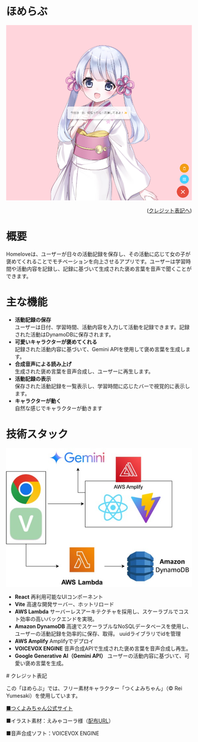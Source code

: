 # ほめらぶ
![image](homelove.png)
<p align="right">(<a href="credit">クレジット表記へ</a>)</p>

# 概要
Homeloveは、ユーザーが日々の活動記録を保存し、その活動に応じて女の子が褒めてくれることでモチベーションを向上させるアプリです。ユーザーは学習時間や活動内容を記録し、記録に基づいて生成された褒め言葉を音声で聞くことができます。

# 主な機能
- **活動記録の保存**
<br>ユーザーは日付、学習時間、活動内容を入力して活動を記録できます。記録された活動はDynamoDBに保存されます。
- **可愛いキャラクターが褒めてくれる**
<br>記録された活動内容に基づいて、Gemini APIを使用して褒め言葉を生成します。
- **合成音声による読み上げ**
<br>生成された褒め言葉を音声合成し、ユーザーに再生します。
- **活動記録の表示**
<br>保存された活動記録を一覧表示し、学習時間に応じたバーで視覚的に表示します。
- **キャラクターが動く**
<br>自然な感じでキャラクターが動きます

# 技術スタック

![image](homelove_architecture.jpeg)

- **React**
再利用可能なUIコンポーネント
- **Vite**
高速な開発サーバー、ホットリロード
- **AWS Lambda**
サーバーレスアーキテクチャを採用し、スケーラブルでコスト効率の高いバックエンドを実現。
- **Amazon DynamoDB**
高速でスケーラブルなNoSQLデータベースを使用し、ユーザーの活動記録を効率的に保存、取得。
uuidライブラリでidを管理
- **AWS Amplify**
Amplifyでデプロイ
- **VOICEVOX ENGINE**
音声合成APIで生成された褒め言葉を音声合成し再生。
- **Google Generative AI（Gemini API）**
ユーザーの活動内容に基づいて、可愛い褒め言葉を生成。

<div id="credit"></div>
# クレジット表記

この「ほめらぶ」では、フリー素材キャラクター「つくよみちゃん」（© Rei Yumesaki）を使用しています。

[■つくよみちゃん公式サイト](https://tyc.rei-yumesaki.net/)

■イラスト素材：えみゃコーラ様（[配布URL](https://tyc.rei-yumesaki.net/material/illust/)）

■音声合成ソフト：VOICEVOX ENGINE